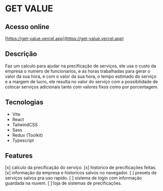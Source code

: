# GET VALUE

## Acesso online

[https://get-value.vercel.app](https://get-value.vercel.app)

## Descrição

Faz um calculo para ajudar na precificação de serviços, ele usa o custo da empresa o numero de funcionarios, e as horas trabalhadas para gerar o valor da sua hora, e com o valor da sua hora, o tempo estimado do serviço e a margem de lucro, ele resulta no valor do serviço com a possibilidade de colocar serviços adicionais tanto com valores fixos como por porcentagem.

## Tecnologias

* Vite
* React
* TailwindCSS
* Sass
* Redux (Toolkit)
* Typescript

## Features

[x] calculo da precificação do serviço.
[x] historico de precificações feitas.
[x] informação da empresa e historicos salvos no navegador.
[ ] presets de serviços salvos pra uso rapido.
[ ] sistema de login com informação guardada na nuvem.
[ ] loja de sistemas de precificações.

